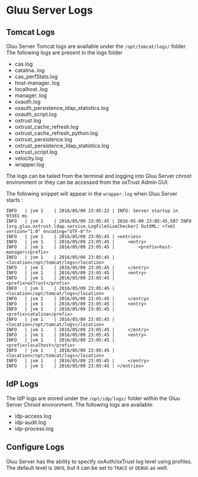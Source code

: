 # Gluu Server Logs
## Tomcat Logs
Gluu Server Tomcat logs are available under the `/opt/tomcat/logs/` folder. The following logs are present in the logs folder

* cas.log
* catalina.<date>.log
* cas_perfStats.log
* host-manager.<date>.log
* localhost.<date>.log
* manager.<date>.log
* oxauth.log
* oxauth_persistence_ldap_statistics.log
* oxauth_script.log
* oxtrust.log
* oxtrust_cache_refresh.log
* oxtrust_cache_refresh_python.log
* oxtrust_persistence.log
* oxtrust_persistence_ldap_statistics.log
* oxtrust_script.log
* velocity.log
* wrapper.log

The logs can be tailed from the terminal and logging into Gluu Server chroot environment or they can be accessed from the oxTrust Admin GUI.

The following snippet will appear in the `wrapper.log` when Gluu Server starts :

```
INFO   | jvm 1    | 2016/05/09 23:05:22 | INFO: Server startup in 93381 ms
INFO   | jvm 1    | 2016/05/09 23:05:45 | 2016-05-09 23:05:45,507 INFO  [org.gluu.oxtrust.ldap.service.LogFileSizeChecker] OutXML: <?xml version="1.0" encoding="UTF-8"?>
INFO   | jvm 1    | 2016/05/09 23:05:45 | <entries>
INFO   | jvm 1    | 2016/05/09 23:05:45 |     <entry>
INFO   | jvm 1    | 2016/05/09 23:05:45 |         <prefix>host-manager</prefix>
INFO   | jvm 1    | 2016/05/09 23:05:45 |         <location>/opt/tomcat/logs</location>
INFO   | jvm 1    | 2016/05/09 23:05:45 |     </entry>
INFO   | jvm 1    | 2016/05/09 23:05:45 |     <entry>
INFO   | jvm 1    | 2016/05/09 23:05:45 |         <prefix>oxTrust</prefix>
INFO   | jvm 1    | 2016/05/09 23:05:45 |         <location>/opt/tomcat/logs</location>
INFO   | jvm 1    | 2016/05/09 23:05:45 |     </entry>
INFO   | jvm 1    | 2016/05/09 23:05:45 |     <entry>
INFO   | jvm 1    | 2016/05/09 23:05:45 |         <prefix>catalina</prefix>
INFO   | jvm 1    | 2016/05/09 23:05:45 |         <location>/opt/tomcat/logs</location>
INFO   | jvm 1    | 2016/05/09 23:05:45 |     </entry>
INFO   | jvm 1    | 2016/05/09 23:05:45 |     <entry>
INFO   | jvm 1    | 2016/05/09 23:05:45 |         <prefix>localhost</prefix>
INFO   | jvm 1    | 2016/05/09 23:05:45 |         <location>/opt/tomcat/logs</location>
INFO   | jvm 1    | 2016/05/09 23:05:45 |     </entry>
INFO   | jvm 1    | 2016/05/09 23:05:45 | </entries>
```
## IdP Logs
The IdP logs are stored under the `/opt/idp/logs/` folder within the Gluu Server Chroot environment. The following logs are available:

* idp-access.log
* idp-audit.log
* idp-process.log

## Configure Logs
Gluu Server has the ability to specify oxAuth/oxTrust log level using profiles. The default level is `INFO`, but it can be set to `TRACE` or `DEBUG` as well. 
